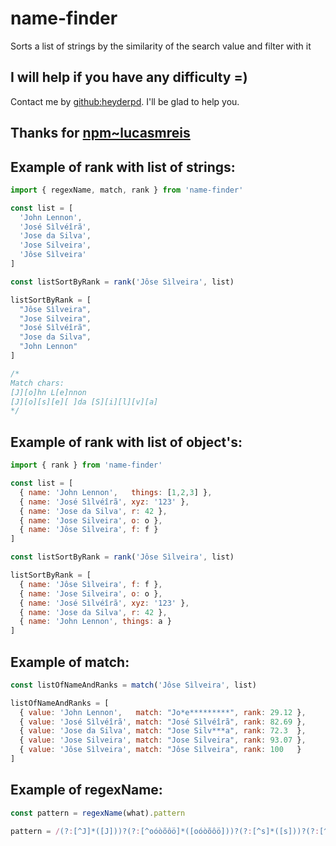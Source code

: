 # name-finder
Sorts a list of strings by the similarity of the search value and filter with it

## I will help if you have any difficulty =)
Contact me by [github:heyderpd](https://github.com/heyderpd). I'll be glad to help you.

## Thanks for [npm~lucasmreis](https://www.npmjs.com/~lucasmreis)

## Example of rank with list of strings:
```javascript
import { regexName, match, rank } from 'name-finder'

const list = [
  'John Lennon',
  'José Sìlvéîrã',
  'Jose da Silva',
  'Jose Silveira',
  'Jôse Sìlveira'
]

const listSortByRank = rank('Jôse Sìlveira', list)

listSortByRank = [
  "Jôse Sìlveira",
  "Jose Silveira",
  "José Sìlvéîrã",
  "Jose da Silva",
  "John Lennon"
]

/*
Match chars:
[J][o]hn L[e]nnon
[J][o][s][e][ ]da [S][i][l][v][a]
*/
```

## Example of rank with list of object's:
```javascript
import { rank } from 'name-finder'

const list = [
  { name: 'John Lennon',   things: [1,2,3] },
  { name: 'José Sìlvéîrã', xyz: '123' },
  { name: 'Jose da Silva', r: 42 },
  { name: 'Jose Silveira', o: o },
  { name: 'Jôse Sìlveira', f: f }
]

const listSortByRank = rank('Jôse Sìlveira', list)

listSortByRank = [
  { name: 'Jôse Sìlveira', f: f },
  { name: 'Jose Silveira', o: o },
  { name: 'José Sìlvéîrã', xyz: '123' },
  { name: 'Jose da Silva', r: 42 },
  { name: 'John Lennon', things: a }
]
```

## Example of match:
```javascript
const listOfNameAndRanks = match('Jôse Sìlveira', list)

listOfNameAndRanks = [
  { value: 'John Lennon',   match: "Jo*e*********", rank: 29.12 },
  { value: 'José Sìlvéîrã', match: "José Sìlvéîrã", rank: 82.69 },
  { value: 'Jose da Silva', match: "Jose Silv***a", rank: 72.3  },
  { value: 'Jose Silveira', match: "Jose Silveira", rank: 93.07 },
  { value: 'Jôse Sìlveira', match: "Jôse Sìlveira", rank: 100   }
]
```

## Example of regexName:
```javascript
const pattern = regexName(what).pattern

pattern = /(?:[^J]*([J]))?(?:[^oóòõôö]*([oóòõôö]))?(?:[^s]*([s]))?(?:[^eéèẽêë]*([eéèẽêë]))?(?:[^ ]*([ ]))?(?:[^S]*([S]))?(?:[^iíìĩîï]*([iíìĩîï]))?(?:[^l]*([l]))?(?:[^v]*([v]))?(?:[^eéèẽêë]*([eéèẽêë]))?(?:[^iíìĩîï]*([iíìĩîï]))?(?:[^r]*([r]))?(?:[^aáàãâä]*([aáàãâä]))?/i
```
